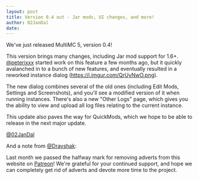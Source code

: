 ```yaml
---
layout: post
title: Version 0.4 out - Jar mods, UI changes, and more!
author: 02JanDal
date: 
---
```


We've just released MultiMC 5, version 0.4!

This version brings many changes, including Jar mod support for 1.6+. [@peterixxx](https://twitter.com/peterixxx) started work on this feature a few months ago, but it quickly avalanched in to a bunch of new features, and eventually resulted in a reworked instance dialog (https://i.imgur.com/QrUyNwO.png).

The new dialog combines several of the old ones (including Edit Mods, Settings and Screenshots), and you'll see a modified version of it when running instances. There's also a new "Other Logs" page, which gives you the ability to view and upload all log files relating to the current instance.

This update also paves the way for QuickMods, which we hope to be able to release in the next major update.

[@02JanDal](https://twitter.com/02JanDal)

And a note from [@Drayshak](https://twitter.com/drayshak):

Last month we passed the halfway mark for removing adverts from this website on [Patreon](http://www.patreon.com/multimc)! We're grateful for your continued support, and hope we can completely get rid of adverts and devote more time to the project.
